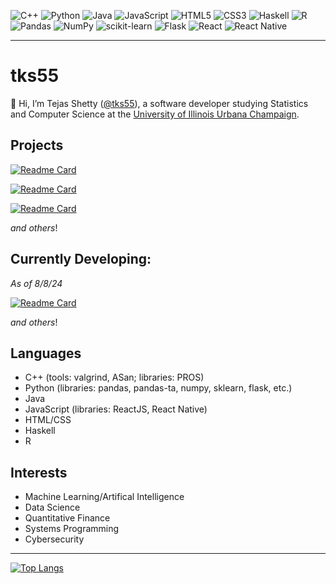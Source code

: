 <!---
tks55/tks55 is a ✨ special ✨ repository because its `README.md` (this file) appears on your GitHub profile.
You can click the Preview link to take a look at your changes.
--->

![C++](https://img.shields.io/badge/c++-%2300599C.svg?style=for-the-badge&logo=c%2B%2B&logoColor=white)
![Python](https://img.shields.io/badge/python-3670A0?style=for-the-badge&logo=python&logoColor=ffdd54)
![Java](https://img.shields.io/badge/java-%23ED8B00.svg?style=for-the-badge&logo=openjdk&logoColor=white)
![JavaScript](https://img.shields.io/badge/javascript-%23323330.svg?style=for-the-badge&logo=javascript&logoColor=%23F7DF1E)
![HTML5](https://img.shields.io/badge/html5-%23E34F26.svg?style=for-the-badge&logo=html5&logoColor=white)
![CSS3](https://img.shields.io/badge/css3-%231572B6.svg?style=for-the-badge&logo=css3&logoColor=white)
![Haskell](https://img.shields.io/badge/Haskell-5e5086?style=for-the-badge&logo=haskell&logoColor=white)
![R](https://img.shields.io/badge/r-%23276DC3.svg?style=for-the-badge&logo=r&logoColor=white)
![Pandas](https://img.shields.io/badge/pandas-%23150458.svg?style=for-the-badge&logo=pandas&logoColor=white)
![NumPy](https://img.shields.io/badge/numpy-%23013243.svg?style=for-the-badge&logo=numpy&logoColor=white)
![scikit-learn](https://img.shields.io/badge/scikit--learn-%23F7931E.svg?style=for-the-badge&logo=scikit-learn&logoColor=white)
![Flask](https://img.shields.io/badge/flask-%23000.svg?style=for-the-badge&logo=flask&logoColor=white)
![React](https://img.shields.io/badge/react-%2320232a.svg?style=for-the-badge&logo=react&logoColor=%2361DAFB)
![React Native](https://img.shields.io/badge/react_native-%2320232a.svg?style=for-the-badge&logo=react&logoColor=%2361DAFB)

---

# tks55

👋 Hi, I’m Tejas Shetty ([@tks55](https://github.com/tks55)), a software developer studying Statistics and Computer Science at the [University of Illinois Urbana Champaign](https://illinois.edu/).

## Projects

[![Readme Card](https://github-readme-stats.vercel.app/api/pin/?username=tks55&repo=LinearDerivatives&theme=transparent&show_owner=true)](https://github.com/tks55/LinearDerivatives)

[![Readme Card](https://github-readme-stats.vercel.app/api/pin/?username=tks55&repo=ADTS&theme=transparent&show_owner=true)](https://github.com/tks55/ADTS)

[![Readme Card](https://github-readme-stats.vercel.app/api/pin/?username=tks55&repo=stockBot&theme=transparent&show_owner=true)](https://github.com/tks55/stockBot)

*and others*!

## Currently Developing:

*As of 8/8/24*

[![Readme Card](https://github-readme-stats.vercel.app/api/pin/?username=tks55&repo=LinearDerivatives&theme=transparent&show_owner=true)](https://github.com/tks55/LinearDerivatives)

*and others*!

## Languages
- C++ (tools: valgrind, ASan; libraries: PROS)
- Python (libraries: pandas, pandas-ta, numpy, sklearn, flask, etc.)
- Java
- JavaScript (libraries: ReactJS, React Native)
- HTML/CSS
- Haskell
- R

## Interests
- Machine Learning/Artifical Intelligence
- Data Science
- Quantitative Finance
- Systems Programming
- Cybersecurity

---

[![Top Langs](https://github-readme-stats.vercel.app/api/top-langs/?username=tks55&layout=compact&theme=transparent)](https://github.com/anuraghazra/github-readme-stats)
